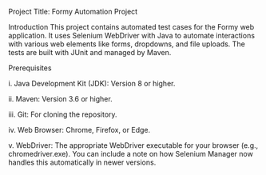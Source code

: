 Project Title:  Formy Automation Project

Introduction
This project contains automated test cases for the Formy web application. It uses Selenium WebDriver with Java to automate interactions with various web elements like forms, dropdowns, and file uploads. The tests are built with JUnit and managed by Maven.

Prerequisites

i.     Java Development Kit (JDK): Version 8 or higher.

ii.    Maven: Version 3.6 or higher.

iii.   Git: For cloning the repository.

iv.    Web Browser: Chrome, Firefox, or Edge.

v.     WebDriver: The appropriate WebDriver executable for your browser (e.g., chromedriver.exe). You can include a note on how Selenium Manager now handles this automatically in newer versions.

